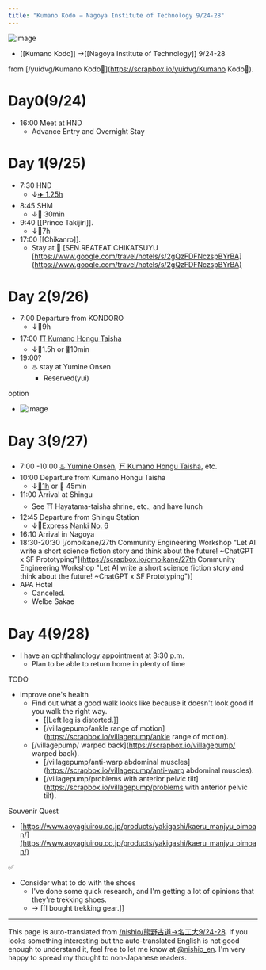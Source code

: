 ```yaml
---
title: "Kumano Kodo → Nagoya Institute of Technology 9/24-28"
---
```


![image](https://gyazo.com/262d45fddf31585aec7e886741d0d0e9/thumb/1000)

- [[Kumano Kodo]] →[[Nagoya Institute of Technology]] 9/24-28

from [/yuidvg/Kumano Kodo🥾](https://scrapbox.io/yuidvg/Kumano Kodo🥾).
# Day0(9/24)
- 16:00 Meet at HND
    - Advance Entry and Overnight Stay

# Day 1(9/25)
- 7:30 HND
    - ↓[✈️ 1.25h](https://www.google.com/travel/flights/s/nbJmdda1n9tdf3rd8)
- 8:45 SHM
    - ↓🚕  30min
- 9:40 [[Prince Takijiri]].
    - ↓🥾7h
- 17:00 [[Chikanro]].
    - Stay at 🏨 [SEN.REATEAT CHIKATSUYU [https://www.google.com/travel/hotels/s/2gQzFDFNczspBYrBA](https://www.google.com/travel/hotels/s/2gQzFDFNczspBYrBA)

# Day 2(9/26)
- 7:00 Departure from KONDORO
    - ↓🥾9h
- 17:00 [⛩️ Kumano Hongu Taisha](https://www.hongu.jp/kumanokodo/hongu-taisya/)
    - ↓🥾1.5h or 🚕10min
- 19:00?
    - ♨️ stay at Yumine Onsen
        - Reserved(yui)

option
- ![image](https://gyazo.com/92507770a4b5581196eee046dd89efc5/thumb/1000)

# Day 3(9/27)
- 7:00 -10:00 [♨️ Yumine Onsen](https://www.hongu.jp/onsen/yunomine/), [⛩️ Kumano Hongu Taisha](https://www.hongu.jp/kumanokodo/hongu-taisya/), etc.
- 10:00 Departure from Kumano Hongu Taisha
    - ↓[🚌1h](https://goo.gl/maps/5BLixry4VrQKLJJF9) or 🚕 45min
- 11:00 Arrival at Shingu
    - See ⛩ Hayatama-taisha shrine, etc., and have lunch
- 12:45 Departure from Shingu Station
    - ↓[🚆Express Nanki No. 6](https://www.jorudan.co.jp/time/stoplist/?Ddd=27&Dhh=12&Dmn=45&Dym=202309&jyosya=新宮&lid=327998#jump)
- 16:10 Arrival in Nagoya
- 18:30-20:30 [/omoikane/27th Community Engineering Workshop "Let AI write a short science fiction story and think about the future! ~ChatGPT x SF Prototyping"](https://scrapbox.io/omoikane/27th Community Engineering Workshop "Let AI write a short science fiction story and think about the future! ~ChatGPT x SF Prototyping")]
- APA Hotel
    - Canceled.
    - Welbe Sakae

# Day 4(9/28)
- I have an ophthalmology appointment at 3:30 p.m.
    - Plan to be able to return home in plenty of time


TODO
- improve one's health
    - Find out what a good walk looks like because it doesn't look good if you walk the right way.
        - [[Left leg is distorted.]]
        - [/villagepump/ankle range of motion](https://scrapbox.io/villagepump/ankle range of motion).
    - [/villagepump/ warped back](https://scrapbox.io/villagepump/ warped back).
        - [/villagepump/anti-warp abdominal muscles](https://scrapbox.io/villagepump/anti-warp abdominal muscles).
        - [/villagepump/problems with anterior pelvic tilt](https://scrapbox.io/villagepump/problems with anterior pelvic tilt).

Souvenir Quest
- [https://www.aoyagiuirou.co.jp/products/yakigashi/kaeru_manjyu_oimoan/](https://www.aoyagiuirou.co.jp/products/yakigashi/kaeru_manjyu_oimoan/)

✅
- Consider what to do with the shoes
    - I've done some quick research, and I'm getting a lot of opinions that they're trekking shoes.
    - → [[I bought trekking gear.]]


---
This page is auto-translated from [/nishio/熊野古道→名工大9/24-28](https://scrapbox.io/nishio/熊野古道→名工大9/24-28). If you looks something interesting but the auto-translated English is not good enough to understand it, feel free to let me know at [@nishio_en](https://twitter.com/nishio_en). I'm very happy to spread my thought to non-Japanese readers.